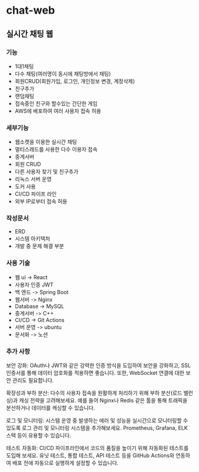 # chat-web
## 실시간 채팅 웹

### 기능
- 1대1채팅
- 다수 채팅(여러명이 동시에 채팅방에서 채팅)
- 회원CRUD(회원가입, 로그인, 개인정보 변경, 계정삭제)
- 친구추가
- 랜덤채팅
- 접속중인 친구와 할수있는 간단한 게임
- AWS에 배포하여 여러 사용자 접속 허용

### 세부기능
- 웹소켓을 이용한 실시간 채팅
- 멀티스레드를 사용한 다수 이용자 접속
- 중계서버
- 회원 CRUD
- 다른 사용자 찾기 및 친구추가
- 리눅스 서버 운영
- 도커 사용
- CI/CD 파이프 라인
- 외부 IP로부터 접속 허용

### 작성문서
- ERD
- 시스템 아키텍처
- 개발 중 문제 해결 부분

### 사용 기술
- 웹 ui -> React
- 사용자 인증 JWT
- 백 엔드 -> Spring Boot
- 웹서버 -> Nginx
- Database -> MySQL
- 중계서버 -> C++
- CI/CD -> Git Actions
- 서버 운영 -> ubuntu
- 문서화 -> 노션

### 추가 사항
보안 강화: OAuth나 JWT와 같은 강력한 인증 방식을 도입하여 보안을 강화하고, SSL 인증서를 통해 데이터 암호화를 적용하면 좋습니다. 또한, WebSocket 연결에 대한 보안 관리도 필요합니다.

확장성과 부하 분산: 다수의 사용자 접속을 원활하게 처리하기 위해 부하 분산(로드 밸런싱)과 캐싱 전략을 고려해보세요. 예를 들어 Nginx나 Redis 같은 툴을 통해 트래픽을 분산하거나 데이터를 캐싱할 수 있습니다.

로그 및 모니터링: 시스템 운영 중 발생하는 에러 및 성능을 실시간으로 모니터링할 수 있도록 로그 관리 및 모니터링 시스템을 추가해보세요. Prometheus, Grafana, ELK 스택 등이 유용할 수 있습니다.

테스트 자동화: CI/CD 파이프라인에서 코드의 품질을 높이기 위해 자동화된 테스트를 도입해 보세요. 유닛 테스트, 통합 테스트, API 테스트 등을 GitHub Actions와 연동하여 배포 전에 자동으로 실행하게 설정할 수 있습니다.


  
